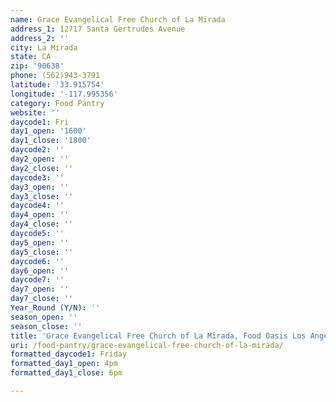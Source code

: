 ```yaml
---
name: Grace Evangelical Free Church of La Mirada
address_1: 12717 Santa Gertrudes Avenue
address_2: ''
city: La Mirada
state: CA
zip: '90638'
phone: (562)943-3791
latitude: '33.915754'
longitude: '-117.995356'
category: Food Pantry
website: ''
daycode1: Fri
day1_open: '1600'
day1_close: '1800'
daycode2: ''
day2_open: ''
day2_close: ''
daycode3: ''
day3_open: ''
day3_close: ''
daycode4: ''
day4_open: ''
day4_close: ''
daycode5: ''
day5_open: ''
day5_close: ''
daycode6: ''
day6_open: ''
daycode7: ''
day7_open: ''
day7_close: ''
Year_Round (Y/N): ''
season_open: ''
season_close: ''
title: 'Grace Evangelical Free Church of La Mirada, Food Oasis Los Angeles'
uri: /food-pantry/grace-evangelical-free-church-of-la-mirada/
formatted_daycode1: Friday
formatted_day1_open: 4pm
formatted_day1_close: 6pm

---
```

